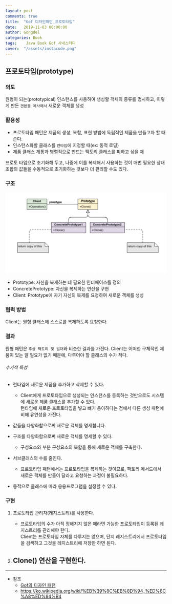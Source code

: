 ```yaml
---
layout: post
comments: true
title:  "Gof 디자인패턴_프로토타입"
date:   2019-11-03 00:00:00
author: Gongdel
categories: Book
tags:	 Java Book Gof 사내스터디
cover:  "/assets/instacode.png"
---
```

## 프로토타입(prototype)
### 의도
원형이 되는(prototypical) 인스턴스를 사용하여 생성할 객체의 종류를 명시하고, 이렇게 만든 `견본을 복사해서` 새로운 객체를 생성

### 활용성
+ 프로토타입 패턴은 제품의 생성, 복합, 표현 방법에 독립적인 제품을 만들고자 할 때 쓴다. 
+ 인스턴스화할 클래스를 `런타임`에 지정할 때(ex: 동적 로딩)
+ 제품 클래스 계통과 병렬적으로 만드는 팩토리 클래스를 피하고 싶을 때

프로토 타입으로 초기화해 두고, 나중에 이를 복제해서 사용하는 것이 매번 필요한 상태 조합의 값들을 수동적으로 초기화하는 것보다 더 편리할 수도 있다.

### 구조
![click](/assets/gof/images/gof-design-patterns-prototype.png)

+ Prototype: 자신을 복제하는 데 필요한 인터페이스를 정의
+ ConcretePrototype: 자신을 복제하는 연산을 구현
+ Client: Prototype에 자기 자신의 복제를 요청하여 새로운 객체를 생성

### 협력 방법
Client는 원형 클래스에 스스로를 복제하도록 요청한다.

### 결과
원형 패턴은 `추상 팩토리 및 빌더`와 비슷한 결과를 가진다. Client는 어떠한 구체적인 제품이 있는 알 필요가 없기 때문에, 다루어야 할 클래스의 수가 적다.
###### 추가적 특성

+ 런타임에 새로운 제품을 추가하고 삭제할 수 있다.
	- Client에게 프로토타입으로 생성되는 인스턴스를 등록하는 것만으로도 시스템에 새로운 제품 클래스를 추가할 수 있다.  
	런타임에 새로운 프로토타입을 넣고 뺴기 용이하다는 점에서 다른 생성 패턴에 비해 유연성을 가진다. 

+ 값들을 다양화함으로써 새로운 객체를 명세합니다.
+ 구조를 다양화함으로써 새로운 객체를 명세할 수 있다.
	- 구성요소와 부분 구성요소의 복합을 통해 새로운 객체를 구축한다.
+ 서브클래스의 수를 줄인다.
	- 프로토타입 패턴에서는 프로토타입을 복제하는 것이므로, 팩토리 메서드에서 새로운 객체를 만들어 달라고 요청하는 과정이 불필요하다.
+ 동적으로 클래스에 따라 응용프로그램을 설정할 수 있다.
	
### 구현
1. 프로토타입 관리자(레지스트리)를 사용한다.
	- 프로토타입의 수가 아직 정해지지 않은 때라면 가능한 프로토타입이 등록된 레지스트리를 관리해야 한다.  
	Client는 프로토타입 자체를 다루지는 않으며, 단지 레지스트리에서 프로토타입을 검색하고 그것을 레지스트리에 저장만 하면 된다.

2. Clone() 연산을 구현한다.
	- 
---
- 참조
	+ [Gof의 디자인 패턴](https://www.google.com/search?newwindow=1&sxsrf=ACYBGNTM3TLPpNtM8XVERiP7AyPyLDi3sQ%3A1572758465286&ei=wWO-XfOOEcTGmAWs26i4Cw&q=gof%EC%9D%98+%EB%94%94%EC%9E%90%EC%9D%B8%ED%8C%A8%ED%84%B4&oq=gof&gs_l=psy-ab.1.1.35i39l2j0i67j0j0i131l4j0j0i131.1801221.1802149..1803884...0.1..0.188.465.0j3......0....1..gws-wiz.......0i71.wMtI5vf-WEU)	
	+ <https://ko.wikipedia.org/wiki/%EB%B9%8C%EB%8D%94_%ED%8C%A8%ED%84%B4>
